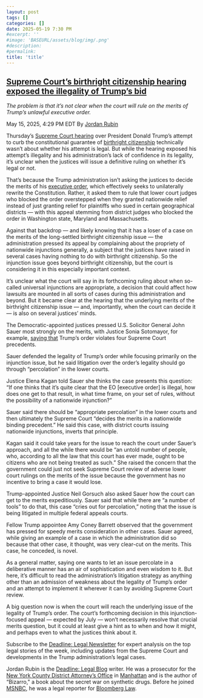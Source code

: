 ```yaml
---
layout: post
tags: []
categories: []
date: 2025-05-19 7:30 PM
#excerpt: ''
#image: 'BASEURL/assets/blog/img/.png'
#description:
#permalink:
title: 'title'
---
```



## [Supreme Court’s birthright citizenship hearing exposed the illegality of Trump’s bid](https://www.msnbc.com/deadline-white-house/deadline-legal-blog/supreme-court-birthright-citizenship-hearing-trump-rcna207077)

*The problem is that it’s not clear when the court will rule on the merits of Trump’s unlawful executive order.*

May 15, 2025, 4:29 PM EDT
By [Jordan Rubin](https://www.msnbc.com/author/jordan-rubin-ncpn1301611)

Thursday’s [Supreme Court hearing](https://www.msnbc.com/deadline-white-house/deadline-legal-blog/birthright-citizenship-supreme-court-hearing-trump-rcna206827) over President Donald Trump’s attempt to curb the constitutional guarantee of [birthright citizenship](https://www.msnbc.com/opinion/msnbc-opinion/supreme-court-birthright-citizenship-hearing-rcna201910) technically wasn’t about whether his attempt is legal. But while the hearing exposed his attempt’s illegality and his administration’s lack of confidence in its legality, it’s unclear when the justices will issue a definitive ruling on whether it’s legal or not.

That’s because the Trump administration isn’t asking the justices to decide the merits of his [executive order](https://www.whitehouse.gov/presidential-actions/2025/01/protecting-the-meaning-and-value-of-american-citizenship/), which effectively seeks to unilaterally rewrite the Constitution. Rather, it asked them to rule that lower court judges who blocked the order overstepped when they granted nationwide relief instead of just granting relief for plaintiffs who sued in certain geographical districts — with this appeal stemming from district judges who blocked the order in Washington state, Maryland and Massachusetts.

Against that backdrop — and likely knowing that it has a loser of a case on the merits of the long-settled birthright citizenship issue — the administration pressed its appeal by complaining about the propriety of nationwide injunctions generally, a subject that the justices have raised in several cases having nothing to do with birthright citizenship. So the injunction issue goes beyond birthright citizenship, but the court is considering it in this especially important context.

It’s unclear what the court will say in its forthcoming ruling about when so-called universal injunctions are appropriate, a decision that could affect how lawsuits are mounted in all sorts of cases during this administration and beyond. But it became clear at the hearing that the underlying merits of the birthright citizenship issue — and, importantly, when the court can decide it — is also on several justices’ minds.

The Democratic-appointed justices pressed U.S. Solicitor General John Sauer most strongly on the merits, with Justice Sonia Sotomayor, for example, [saying that](https://www.c-span.org/program/public-affairs-event/supreme-court-hears-birthright-citizenship-case/659342) Trump’s order violates four Supreme Court precedents.

Sauer defended the legality of Trump’s order while focusing primarily on the injunction issue, but he said litigation over the order’s legality should go through “percolation” in the lower courts.

Justice Elena Kagan told Sauer she thinks the case presents this question: “If one thinks that it’s quite clear that the EO [executive order] is illegal, how does one get to that result, in what time frame, on your set of rules, without the possibility of a nationwide injunction?”

Sauer said there should be “appropriate percolation” in the lower courts and then ultimately the Supreme Court “decides the merits in a nationwide binding precedent.” He said this case, with district courts issuing nationwide injunctions, inverts that principle.

Kagan said it could take years for the issue to reach the court under Sauer’s approach, and all the while there would be “an untold number of people, who, according to all the law that this court has ever made, ought to be citizens who are not being treated as such.” She raised the concern that the government could just not seek Supreme Court review of adverse lower court rulings on the merits of the issue because the government has no incentive to bring a case it would lose.

Trump-appointed Justice Neil Gorsuch also asked Sauer how the court can get to the merits expeditiously. Sauer said that while there are “a number of tools” to do that, this case “cries out for percolation,” noting that the issue is being litigated in multiple federal appeals courts.

Fellow Trump appointee Amy Coney Barrett observed that the government has pressed for speedy merits consideration in other cases. Sauer agreed, while giving an example of a case in which the administration did so because that other case, it thought, was very clear-cut on the merits. This case, he conceded, is novel.

As a general matter, saying one wants to let an issue percolate in a deliberative manner has an air of sophistication and even wisdom to it. But here, it’s difficult to read the administration’s litigation strategy as anything other than an admission of weakness about the legality of Trump’s order and an attempt to implement it wherever it can by avoiding Supreme Court review.

A big question now is when the court will reach the underlying issue of the legality of Trump’s order. The court’s forthcoming decision in this injunction-focused appeal — expected by July — won’t necessarily resolve that crucial merits question, but it could at least give a hint as to when and how it might, and perhaps even to what the justices think about it.

Subscribe to the [Deadline: Legal Newsletter](https://link.msnbc.com/join/5ck/msnbc-deadlinelegal-signup-inline) for expert analysis on the top legal stories of the week, including updates from the Supreme Court and developments in the Trump administration’s legal cases.

Jordan Rubin is the [Deadline: Legal Blog](https://www.msnbc.com/deadline-white-house) writer. He was a prosecutor for the [New York County District Attorney’s Office](https://manhattanda.org/) in [Manhattan](https://manhattanda.org/) and is the author of “Bizarro," a book about the secret war on synthetic drugs. Before he joined [MSNBC](https://www.msnbc.com/), he was a legal reporter for [Bloomberg Law](https://pro.bloomberglaw.com/).


